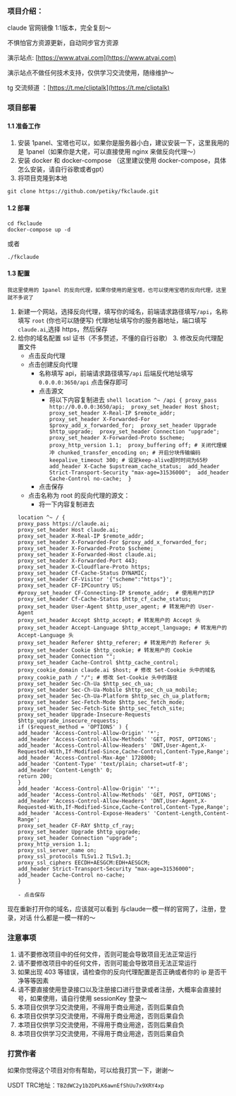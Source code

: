 ### 项目介绍：
claude 官网镜像 1:1版本，完全复刻～

不惧怕官方资源更新，自动同步官方资源

演示站点: [https://www.atvai.com](https://www.atvai.com)

演示站点不做任何技术支持，仅供学习交流使用，随缘维护～

tg 交流频道 ：[https://t.me/cliptalk](https://t.me/cliptalk)

### 项目部署
#### 1.1 准备工作
1. 安装 1panel、宝塔也可以，如果你是服务器小白，建议安装一下，这里我用的是 1panel（如果你是大佬，可以直接使用 nginx 来做反向代理～）
2. 安装 docker 和 docker-compose （这里建议使用 docker-compose，具体怎么安装，请自行谷歌或者gpt）
3. 将项目克隆到本地
```shell
git clone https://github.com/petiky/fkclaude.git
```
#### 1.2 部署
```shell
cd fkclaude
docker-compose up -d
```
或者
```shell
./fkclaude
```
#### 1.3 配置
`我这里使用的 1panel 的反向代理，如果你使用的是宝塔，也可以使用宝塔的反向代理，这里就不多说了`
1. 新建一个网站，选择反向代理，填写你的域名，前端请求路径填写`/api`，名称填写 `root` (你也可以随便写) 代理地址填写你的服务器地址，端口填写 `claude.ai`,选择 https，然后保存
2. 给你的域名配置 ssl 证书（不多赘述，不懂的自行谷歌）
   3. 修改反向代理配置文件
      - 点击反向代理
      - 点击创建反向代理
        - 名称填写 api，前端请求路径填写`/api` 后端反代地址填写 `0.0.0.0:3650/api` 点击保存即可
        - 点击源文
          - 将以下内容复制进去
       ```shell
       location ^~ /api {
           proxy_pass http://0.0.0.0:3650/api; 
           proxy_set_header Host $host; 
           proxy_set_header X-Real-IP $remote_addr; 
           proxy_set_header X-Forwarded-For $proxy_add_x_forwarded_for; 
           proxy_set_header Upgrade $http_upgrade; 
           proxy_set_header Connection "upgrade"; 
           proxy_set_header X-Forwarded-Proto $scheme; 
           proxy_http_version 1.1; 
           proxy_buffering off; # 关闭代理缓冲
           chunked_transfer_encoding on; # 开启分块传输编码
           keepalive_timeout 300; # 设定keep-alive超时时间为65秒
           add_header X-Cache $upstream_cache_status; 
           add_header Strict-Transport-Security "max-age=31536000"; 
           add_header Cache-Control no-cache; 
       }
       ```
         - 点击保存
      - 点击名称为 root 的反向代理的源文：
           - 将一下内容复制进去
      ```shell
      location ^~ / {
      proxy_pass https://claude.ai;
      proxy_set_header Host claude.ai;
      proxy_set_header X-Real-IP $remote_addr;
      proxy_set_header X-Forwarded-For $proxy_add_x_forwarded_for;
      proxy_set_header X-Forwarded-Proto $scheme;
      proxy_set_header X-Forwarded-Host claude.ai;
      proxy_set_header X-Forwarded-Port 443;
      proxy_set_header X-Cloudflare-Proto https;
      proxy_set_header Cf-Cache-Status DYNAMIC;
      proxy_set_header CF-Visitor '{"scheme":"https"}';
      proxy_set_header CF-IPCountry US;
      #proxy_set_header CF-Connecting-IP $remote_addr;  # 使用用户的IP
      proxy_set_header Cf-Cache-Status $http_cf_cache_status;
      proxy_set_header User-Agent $http_user_agent; # 转发用户的 User-Agent
      proxy_set_header Accept $http_accept; # 转发用户的 Accept 头
      proxy_set_header Accept-Language $http_accept_language; # 转发用户的 Accept-Language 头
      proxy_set_header Referer $http_referer; # 转发用户的 Referer 头
      proxy_set_header Cookie $http_cookie; # 转发用户的 Cookie
      proxy_set_header Connection "";
      proxy_set_header Cache-Control $http_cache_control;
      proxy_cookie_domain claude.ai $host; # 修改 Set-Cookie 头中的域名
      proxy_cookie_path / "/"; # 修改 Set-Cookie 头中的路径
      proxy_set_header Sec-Ch-Ua $http_sec_ch_ua;
      proxy_set_header Sec-Ch-Ua-Mobile $http_sec_ch_ua_mobile;
      proxy_set_header Sec-Ch-Ua-Platform $http_sec_ch_ua_platform;
      proxy_set_header Sec-Fetch-Mode $http_sec_fetch_mode;
      proxy_set_header Sec-Fetch-Site $http_sec_fetch_site;
      proxy_set_header Upgrade-Insecure-Requests $http_upgrade_insecure_requests;
      if ($request_method = 'OPTIONS' ) {
      add_header 'Access-Control-Allow-Origin' '*';
      add_header 'Access-Control-Allow-Methods' 'GET, POST, OPTIONS';
      add_header 'Access-Control-Allow-Headers' 'DNT,User-Agent,X-Requested-With,If-Modified-Since,Cache-Control,Content-Type,Range';
      add_header 'Access-Control-Max-Age' 1728000;
      add_header 'Content-Type' 'text/plain; charset=utf-8';
      add_header 'Content-Length' 0;
      return 200;
      }
      add_header 'Access-Control-Allow-Origin' '*';
      add_header 'Access-Control-Allow-Methods' 'GET, POST, OPTIONS';
      add_header 'Access-Control-Allow-Headers' 'DNT,User-Agent,X-Requested-With,If-Modified-Since,Cache-Control,Content-Type,Range';
      add_header 'Access-Control-Expose-Headers' 'Content-Length,Content-Range';
      proxy_set_header CF-RAY $http_cf_ray;
      proxy_set_header Upgrade $http_upgrade;
      proxy_set_header Connection "upgrade";
      proxy_http_version 1.1;
      proxy_ssl_server_name on;
      proxy_ssl_protocols TLSv1.2 TLSv1.3;
      proxy_ssl_ciphers EECDH+AESGCM:EDH+AESGCM;
      add_header Strict-Transport-Security "max-age=31536000";
      add_header Cache-Control no-cache;
      }
      ```
       - 点击保存
      
现在重新打开你的域名，应该就可以看到 与claude一模一样的官网了，注册，登录，对话 什么都是一模一样的～

### 注意事项
1. 请不要修改项目中的任何文件，否则可能会导致项目无法正常运行
2. 请不要修改项目中的任何文件，否则可能会导致项目无法正常运行
3. 如果出现 403 等错误，请检查你的反向代理配置是否正确或者你的 ip 是否干净等等因素
4. 请不要直接使用登录接口以及注册接口进行登录或者注册，大概率会直接封号，如果使用，请自行使用 sessionKey 登录～
5. 本项目仅供学习交流使用，不得用于商业用途，否则后果自负
6. 本项目仅供学习交流使用，不得用于商业用途，否则后果自负
7. 本项目仅供学习交流使用，不得用于商业用途，否则后果自负
8. 本项目仅供学习交流使用，不得用于商业用途，否则后果自负

### 打赏作者
如果你觉得这个项目对你有帮助，可以给我打赏一下，谢谢～

USDT TRC地址：`TBZdWC2y1b2DPLK6awnEfShUu7x9XRY4xp`